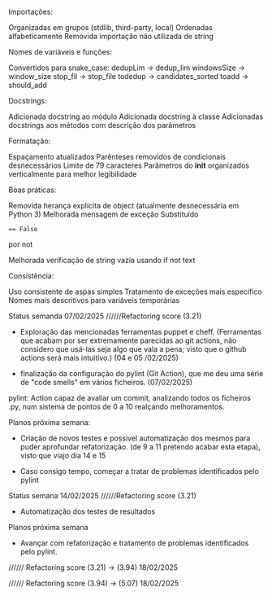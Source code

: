 Importações:

Organizadas em grupos (stdlib, third-party, local)
Ordenadas alfabeticamente
Removida importação não utilizada de string


Nomes de variáveis e funções:

Convertidos para snake_case: dedupLim → dedup_lim
windowsSize → window_size
stop_fil → stop_file
todedup → candidates_sorted
toadd → should_add


Docstrings:

Adicionada docstring ao módulo
Adicionada docstring à classe
Adicionadas docstrings aos métodos com descrição dos parâmetros


Formatação:

Espaçamento atualizados
Parênteses removidos de condicionais desnecessários
Limite de 79 caracteres
Parâmetros do __init__ organizados verticalmente para melhor legibilidade


Boas práticas:

Removida herança explícita de object (atualmente desnecessária em Python 3)
Melhorada mensagem de exceção
Substituído

    == False
por
    not

Melhorada verificação de string vazia usando if not text


Consistência:

Uso consistente de aspas simples
Tratamento de exceções mais específico
Nomes mais descritivos para variáveis temporárias




Status semanda 07/02/2025   //////Refactoring score (3.21)

- Exploração das mencionadas ferramentas puppet e cheff.
(Ferramentas que acabam por ser extremamente parecidas ao git actions, não considero que usá-las seja algo que vala a pena; visto que o github actions será mais intuitivo.) (04 e 05 /02/2025)

- finalização da configuração do pylint (Git Action), que me deu uma série de "code smells" em vários ficheiros. (07/02/2025)

pylint: Action capaz de avaliar um commit, analizando todos os ficheiros .py, num sistema de pontos de 0 a 10 realçando melhoramentos.

Planos próxima semana:

- Criação de novos testes e possivel automatização dos mesmos para puder aprofundar refatorização.
  (de 9 a 11 pretendo acabar esta etapa), visto que viajo dia 14 e 15

- Caso consigo tempo, começar a tratar de problemas identificados pelo pylint

Status semana 14/02/2025   //////Refactoring score (3.21)

- Automatização dos testes de resultados

Planos próxima semana

- Avançar com refatorização e tratamento de problemas identificados pelo pylint.



////// Refactoring score (3.21) -> (3.94) 18/02/2025


////// Refactoring score (3.94) -> (5.07) 18/02/2025